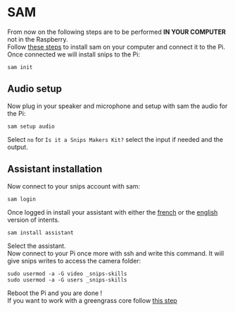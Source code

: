 # SAM
From now on the following steps are to be performed **IN YOUR COMPUTER** not in the Raspberry.  
Follow [these steps](https://snips.gitbook.io/getting-started/installation "Installing sam") to install sam on your computer and connect it to the Pi.
Once connected we will install snips to the Pi:
```
sam init
```
## Audio setup
Now plug in your speaker and microphone and setup with sam the audio for the Pi:
```
sam setup audio
```
Select `no` for `Is it a Snips Makers Kit?` select the input if needed and the output.
## Assistant installation
Now connect to your snips account with sam:
```
sam login
```
Once logged in install your assistant with either the [french](https://console.snips.ai/app-editor/skill_x7VKk0K00Nyv "French version of the assistant") or the [english](https://console.snips.ai/app-editor/skill_x7Vo5Y9kExaq "English version of the assistant") version of intents.
```
sam install assistant
```
Select the assistant.  
Now connect to your Pi once more with ssh and write this command. It will give snips writes to access the camera folder:
```
sudo usermod -a -G video _snips-skills
sudo usermod -a -G users _snips-skills
```
Reboot the Pi and you are done !  
If you want to work with a greengrass core follow [this step](./GREENGRASS.md "Greengrass setup")
